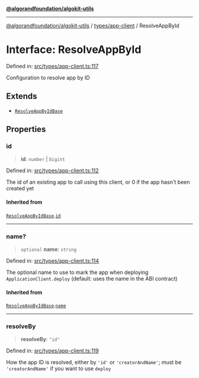 [**@algorandfoundation/algokit-utils**](../../../README.md)

***

[@algorandfoundation/algokit-utils](../../../README.md) / [types/app-client](../README.md) / ResolveAppById

# Interface: ResolveAppById

Defined in: [src/types/app-client.ts:117](https://github.com/algorandfoundation/algokit-utils-ts/blob/main/src/types/app-client.ts#L117)

Configuration to resolve app by ID

## Extends

- [`ResolveAppByIdBase`](ResolveAppByIdBase.md)

## Properties

### id

> **id**: `number` \| `bigint`

Defined in: [src/types/app-client.ts:112](https://github.com/algorandfoundation/algokit-utils-ts/blob/main/src/types/app-client.ts#L112)

The id of an existing app to call using this client, or 0 if the app hasn't been created yet

#### Inherited from

[`ResolveAppByIdBase`](ResolveAppByIdBase.md).[`id`](ResolveAppByIdBase.md#id)

***

### name?

> `optional` **name**: `string`

Defined in: [src/types/app-client.ts:114](https://github.com/algorandfoundation/algokit-utils-ts/blob/main/src/types/app-client.ts#L114)

The optional name to use to mark the app when deploying `ApplicationClient.deploy` (default: uses the name in the ABI contract)

#### Inherited from

[`ResolveAppByIdBase`](ResolveAppByIdBase.md).[`name`](ResolveAppByIdBase.md#name)

***

### resolveBy

> **resolveBy**: `"id"`

Defined in: [src/types/app-client.ts:119](https://github.com/algorandfoundation/algokit-utils-ts/blob/main/src/types/app-client.ts#L119)

How the app ID is resolved, either by `'id'` or `'creatorAndName'`; must be `'creatorAndName'` if you want to use `deploy`
